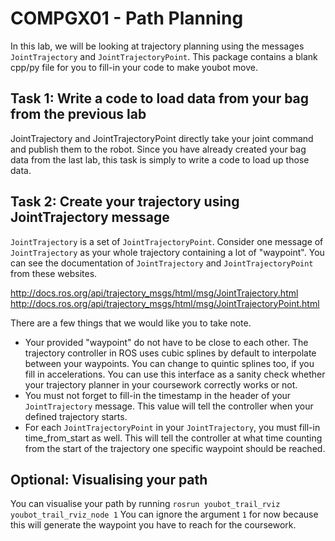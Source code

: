 # COMPGX01 - Path Planning

In this lab, we will be looking at trajectory planning using the messages `JointTrajectory` and `JointTrajectoryPoint`. This package contains a blank cpp/py file for you to fill-in your code to make youbot move.

##  Task 1: Write a code to load data from your bag from the previous lab
JointTrajectory and JointTrajectoryPoint directly take your joint command and publish them to the robot. Since you have already created your bag data from the last lab, this task is simply to write a code to load up those data.

##  Task 2: Create your trajectory using JointTrajectory message
`JointTrajectory` is a set of `JointTrajectoryPoint`. Consider one message of `JointTrajectory` as your whole trajectory containing a lot of "waypoint". You can see the documentation of `JointTrajectory` and `JointTrajectoryPoint` from these websites.

http://docs.ros.org/api/trajectory_msgs/html/msg/JointTrajectory.html
http://docs.ros.org/api/trajectory_msgs/html/msg/JointTrajectoryPoint.html

There are a few things that we would like you to take note. 
  * Your provided "waypoint" do not have to be close to each other. The trajectory controller in ROS uses cubic splines by default to interpolate between your waypoints. You can change to quintic splines too, if you fill in accelerations. You can use this interface as a sanity check whether your trajectory planner in your coursework correctly works or not.
  * You must not forget to fill-in the timestamp in the header of your `JointTrajectory` message. This value will tell the controller when your defined trajectory starts.
  * For each `JointTrajectoryPoint` in your `JointTrajectory`, you must fill-in time_from_start as well. This will tell the controller at what time counting from the start of the trajectory one specific waypoint should be reached.

## Optional: Visualising your path
You can visualise your path by running
`rosrun youbot_trail_rviz youbot_trail_rviz_node 1`
You can ignore the argument `1` for now because this will generate the waypoint you have to reach for the coursework.
